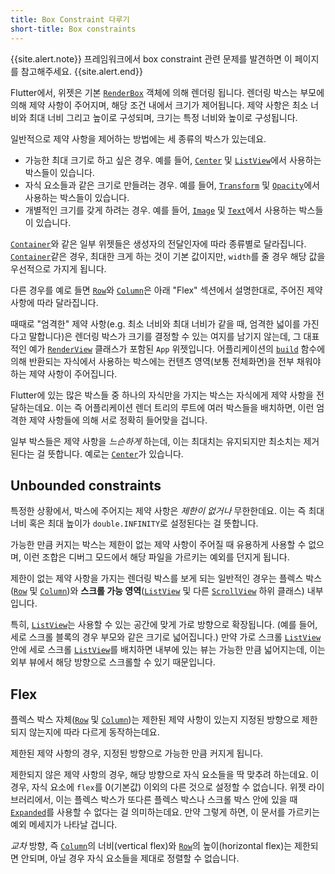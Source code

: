 ```yaml
---
title: Box Constraint 다루기
short-title: Box constraints
---
```


{{site.alert.note}}
  프레임워크에서 box constraint 관련 문제를 발견하면 이 페이지를 참고해주세요.
{{site.alert.end}}

Flutter에서, 위젯은 기본 [`RenderBox`]({{site.api}}/flutter/rendering/RenderBox-class.html) 객체에 의해 렌더링 됩니다.
렌더링 박스는 부모에 의해 제약 사항이 주어지며, 해당 조건 내에서 크기가 제어됩니다.
제약 사항은 최소 너비와 최대 너비 그리고 높이로 구성되며, 크기는 특정 너비와 높이로 구성됩니다.

일반적으로 제약 사항을 제어하는 방법에는 세 종류의 박스가 있는데요.

- 가능한 최대 크기로 하고 싶은 경우.
  예를 들어, [`Center`]({{site.api}}/flutter/widgets/Center-class.html) 및
  [`ListView`]({{site.api}}/flutter/widgets/ListView-class.html)에서 사용하는 박스들이 있습니다.
- 자식 요소들과 같은 크기로 만들려는 경우.
  예를 들어, [`Transform`]({{site.api}}/flutter/widgets/Transform-class.html) 및
  [`Opacity`]({{site.api}}/flutter/widgets/Opacity-class.html)에서 사용하는 박스들이 있습니다.
- 개별적인 크기를 갖게 하려는 경우.
  예를 들어, [`Image`]({{site.api}}/flutter/dart-ui/Image-class.html) 및
  [`Text`]({{site.api}}/flutter/widgets/Text-class.html)에서 사용하는 박스들이 있습니다.

[`Container`]({{site.api}}/flutter/widgets/Container-class.html)와 같은
일부 위젯들은 생성자의 전달인자에 따라 종류별로 달라집니다.
[`Container`]({{site.api}}/flutter/widgets/Container-class.html)같은 경우,
최대한 크게 하는 것이 기본 값이지만, `width`를 줄 경우 해당 값을 우선적으로 가지게 됩니다.

다른 경우를 예로 들면 [`Row`]({{site.api}}/flutter/widgets/Row-class.html)와
[`Column`]({{site.api}}/flutter/widgets/Column-class.html)은
아래 "Flex" 섹션에서 설명한대로, 주어진 제약 사항에 따라 달라집니다.

때때로 "엄격한" 제약 사항(e.g. 최소 너비와 최대 너비가 같을 때, 엄격한 넓이를 가진다고 말합니다)은
렌더링 박스가 크기를 결정할 수 있는 여지를 남기지 않는데,
그 대표적인 예가 [`RenderView`]({{site.api}}/flutter/rendering/RenderView-class.html) 클래스가 포함된 `App` 위젯입니다.
어플리케이션의 [`build`]({{site.api}}/flutter/widgets/State/build.html) 함수에 의해
반환되는 자식에서 사용하는 박스에는 컨텐츠 영역(보통 전체화면)을 전부 채워야 하는 제약 사항이 주어집니다.

Flutter에 있는 많은 박스들 중 하나의 자식만을 가지는 박스는 자식에게 제약 사항을 전달하는데요.
이는 즉 어플리케이션 렌더 트리의 루트에 여러 박스들을 배치하면, 이런 엄격한 제약 사항들에 의해 서로 정확히 들어맞을 겁니다.

일부 박스들은 제약 사항을 _느슨하게_ 하는데, 이는 최대치는 유지되지만 최소치는 제거된다는 걸 뜻합니다.
예로는 [`Center`]({{site.api}}/flutter/widgets/Center-class.html)가 있습니다.

Unbounded constraints
---------------------

특정한 상황에서, 박스에 주어지는 제약 사항은 _제한이 없거나_ 무한한데요.
이는 즉 최대 너비 혹은 최대 높이가 `double.INFINITY`로 설정된다는 걸 뜻합니다.

가능한 만큼 커지는 박스는 제한이 없는 제약 사항이 주어질 때 유용하게 사용할 수 없으며,
이런 조합은 디버그 모드에서 해당 파일을 가르키는 예외를 던지게 됩니다.

제한이 없는 제약 사항을 가지는 렌더링 박스를 보게 되는 일반적인 경우는
플렉스 박스([`Row`]({{site.api}}/flutter/widgets/Row-class.html)
및 [`Column`]({{site.api}}/flutter/widgets/Column-class.html))와
**스크롤 가능 영역**([`ListView`]({{site.api}}/flutter/widgets/ListView-class.html)
및 다른 [`ScrollView`]({{site.api}}/flutter/widgets/ScrollView-class.html) 하위 클래스) 내부입니다.

특히, [`ListView`]({{site.api}}/flutter/widgets/ListView-class.html)는 사용할 수 있는
공간에 맞게 가로 방향으로 확장됩니다. (예를 들어, 세로 스크롤 블록의 경우 부모와 같은 크기로 넓어집니다.)
만약 가로 스크롤 [`ListView`]({{site.api}}/flutter/widgets/ListView-class.html) 안에
세로 스크롤 [`ListView`]({{site.api}}/flutter/widgets/ListView-class.html)를 배치하면
내부에 있는 뷰는 가능한 만큼 넓어지는데, 이는 외부 뷰에서 해당 방향으로 스크롤할 수 있기 때문입니다.

Flex
----

플렉스 박스 자체([`Row`]({{site.api}}/flutter/widgets/Row-class.html)
및 [`Column`]({{site.api}}/flutter/widgets/Column-class.html))는
제한된 제약 사항이 있는지 지정된 방향으로 제한되지 않는지에 따라 다르게 동작하는데요.

제한된 제약 사항의 경우, 지정된 방향으로 가능한 만큼 커지게 됩니다.

제한되지 않은 제약 사항의 경우, 해당 방향으로 자식 요소들을 딱 맞추려 하는데요.
이 경우, 자식 요소에 `flex`를 0(기본값) 이외의 다른 것으로 설정할 수 없습니다.
위젯 라이브러리에서, 이는 플렉스 박스가 또다른 플렉스 박스나 스크롤 박스 안에 있을 때
[`Expanded`]({{site.api}}/flutter/widgets/Expanded-class.html)를 사용할 수 없다는 걸 의미하는데요.
만약 그렇게 하면, 이 문서를 가르키는 예외 메세지가 나타날 겁니다.

_교차_ 방향, 즉 [`Column`]({{site.api}}/flutter/widgets/Column-class.html)의
너비(vertical flex)와 [`Row`]({{site.api}}/flutter/widgets/Row-class.html)의
높이(horizontal flex)는 제한되면 안되며, 아닐 경우 자식 요소들을 제대로 정렬할 수 없습니다.
